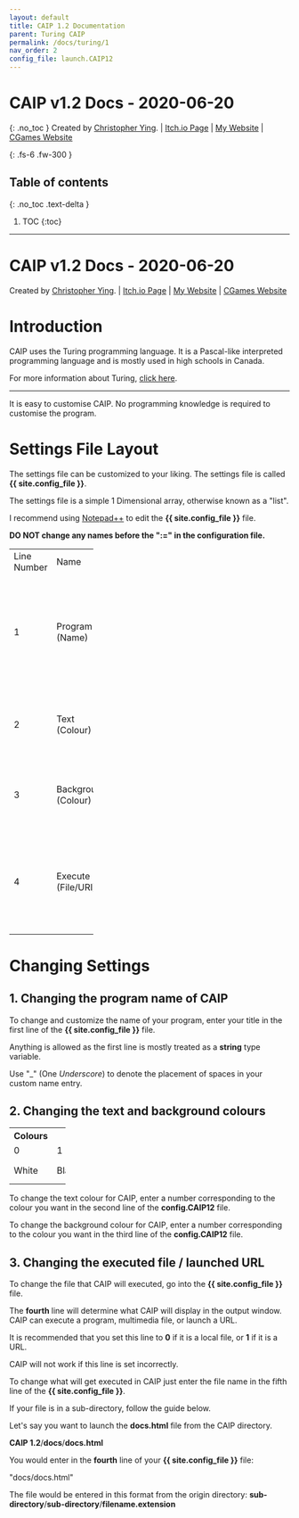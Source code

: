 ```yaml
---
layout: default
title: CAIP 1.2 Documentation
parent: Turing CAIP
permalink: /docs/turing/1
nav_order: 2
config_file: launch.CAIP12
---
```

# CAIP v1.2 Docs - 2020-06-20
{: .no_toc }
Created by [Christopher Ying](https://github.com/ChrispyMC). | [Itch.io Page](https://cih.itch.io/caip) | [My Website](https://sites.google.com/view/chrispy) | [CGames Website](https://sites.google.com/view/countergames)</p>
{: .fs-6 .fw-300 }
## Table of contents
{: .no_toc .text-delta }
1. TOC
{:toc}
---

<h1>CAIP v1.2 Docs - 2020-06-20</h1>
<p>Created by <a href="https://github.com/ChrispyMC">Christopher Ying</a>. | <a href="https://cih.itch.io">Itch.io Page</a> | <a href="http://chrispy.us.to">My Website</a> | <a href="http://cgames.us.to">CGames Website</a></p>

<h1>Introduction</h1>

<p>CAIP uses the Turing programming language. It is a Pascal-like interpreted programming language and is mostly used in high schools in Canada.<p>

<p>For more information about Turing, <a href="https://en.wikipedia.org/wiki/Turing_(programming_language)">click here</a>.</p>

<hr>

<p>It is easy to customise CAIP. No programming knowledge is required to customise the program.</p>

<h1>Settings File Layout</h1>

<p>The settings file can be customized to your liking. The settings file is called <b>{{ site.config_file }}</b>.</p>
<p>The settings file is a simple 1 Dimensional array, otherwise known as a "list".</p>
<p>I recommend using <a href="https://notepad-plus-plus.org/">Notepad++</a> to edit the <b>{{ site.config_file }}</b> file.</p>
<p><b>DO NOT change any names before the ":=" in the configuration file.</b></p>

<table style="width:30%">
	<tr>
		<td>Line Number</td>
		<td>Name</td>
		<td>Possible Entries</td>
	</tr>
	<tr>
		<td>1</td>
		<td>Program (Name)</td>
		<td>Anything in a <b>string</b> variable type. Use "_" to denote spaces in your program name.</td>
	</tr>
	<tr>
		<td>2</td>
		<td>Text (Colour)</td>
		<td>Any number ID in the colour chart below.</td>
	</tr>
	<tr>
		<td>3</td>
		<td>Background (Colour)</td>
		<td>Any number ID in the colour chart below.</td>
	</tr>
	<tr>
		<td>4</td>
		<td>Execute (File/URI)</td>
		<td>Local File (With file extension in the entry) or URI (http(s)://, steam://, etc.)</td>
	</tr>
</table>
<h1><b>Changing Settings</b></h1>

<h2>1. Changing the program name of CAIP</h2>

<p>To change and customize the name of your program, enter your title in the first line of the <b>{{ site.config_file }}</b> file.</p>
<p>Anything is allowed as the first line is mostly treated as a <b>string</b> type variable.</p>
<p>Use "_" (One <i>Underscore</i>) to denote the placement of spaces in your custom name entry.</p>

<h2>2. Changing the text and background colours</h2>

<table style="width:20%">
	<tr>
		<th>Colours</th>
	</tr>
	<tr>
		<td>0</td>
		<td>1</td>
		<td>2</td>
		<td>3</td>
	</tr>
	<tr>
		<td>White</td>
		<td>Black</td>
		<td>Light Grey</td>
		<td>Dark Grey</td>
	</tr>
</table>

<p>To change the text colour for CAIP, enter a number corresponding to the colour you want in the second line of the <b>config.CAIP12</b> file.</p>

<p>To change the background colour for CAIP, enter a number corresponding to the colour you want in the third line of the <b>config.CAIP12</b> file.</p>

<h2>3. Changing the executed file / launched URL</h2>

<p>To change the file that CAIP will executed, go into the <b>{{ site.config_file }}</b> file.</p>
<p>The <b>fourth</b> line will determine what CAIP will display in the output window. CAIP can execute a program, multimedia file, or launch a URL.</p>
<p>It is recommended that you set this line to <b>0</b> if it is a local file, or <b>1</b> if it is a URL.</p>
<p>CAIP will not work if this line is set incorrectly.<p>

<p>To change what will get executed in CAIP just enter the file name in the fifth line of the <b>{{ site.config_file }}</b>.
<p>If your file is in a sub-directory, follow the guide below.</p>

<p>Let's say you want to launch the <b>docs.html</b> file from the CAIP directory.</p>

<p><b>CAIP 1.2</b>/<b>docs</b>/<b>docs.html</b></p>

<p>You would enter in the <b>fourth</b> line of your <b>{{ site.config_file }}</b> file:</p>
<p>"docs/docs.html"</p>

<p>The file would be entered in this format from the origin directory: <b>sub-directory</b>/<b>sub-directory</b>/<b>filename.extension</b></p>